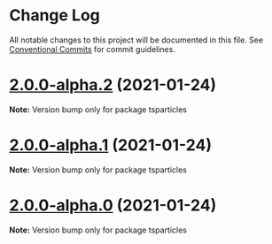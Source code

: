 # Change Log

All notable changes to this project will be documented in this file.
See [Conventional Commits](https://conventionalcommits.org) for commit guidelines.

# [2.0.0-alpha.2](https://github.com/matteobruni/tsparticles/compare/tsparticles@2.0.0-alpha.1...tsparticles@2.0.0-alpha.2) (2021-01-24)

**Note:** Version bump only for package tsparticles





# [2.0.0-alpha.1](https://github.com/matteobruni/tsparticles/compare/tsparticles@1.19.0-alpha.5...tsparticles@2.0.0-alpha.1) (2021-01-24)

**Note:** Version bump only for package tsparticles





# [2.0.0-alpha.0](https://github.com/matteobruni/tsparticles/compare/tsparticles@1.19.0-alpha.5...tsparticles@2.0.0-alpha.0) (2021-01-24)

**Note:** Version bump only for package tsparticles
